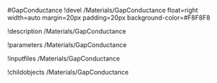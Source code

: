 <!-- MOOSE Object Documentation Stub: Remove this when content is added. -->
#GapConductance
!devel /Materials/GapConductance float=right width=auto margin=20px padding=20px background-color=#F8F8F8

!description /Materials/GapConductance

!parameters /Materials/GapConductance

!inputfiles /Materials/GapConductance

!childobjects /Materials/GapConductance
